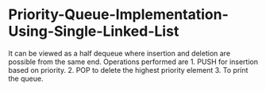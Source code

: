 # Priority-Queue-Implementation-Using-Single-Linked-List
It can be viewed as a half dequeue where insertion and deletion are possible from the same end. Operations performed are 1. PUSH for insertion based on priority. 2. POP to delete the highest priority element 3. To print the queue.
